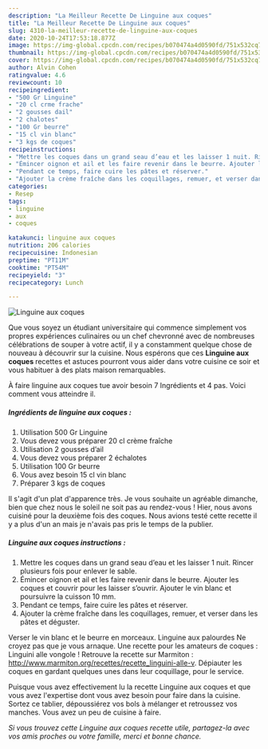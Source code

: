 ```yaml
---
description: "La Meilleur Recette De Linguine aux coques"
title: "La Meilleur Recette De Linguine aux coques"
slug: 4310-la-meilleur-recette-de-linguine-aux-coques
date: 2020-10-24T17:53:18.877Z
image: https://img-global.cpcdn.com/recipes/b070474a4d0590fd/751x532cq70/linguine-aux-coques-photo-principale-de-la-recette.jpg
thumbnail: https://img-global.cpcdn.com/recipes/b070474a4d0590fd/751x532cq70/linguine-aux-coques-photo-principale-de-la-recette.jpg
cover: https://img-global.cpcdn.com/recipes/b070474a4d0590fd/751x532cq70/linguine-aux-coques-photo-principale-de-la-recette.jpg
author: Alvin Cohen
ratingvalue: 4.6
reviewcount: 10
recipeingredient:
- "500 Gr Linguine"
- "20 cl crme frache"
- "2 gousses dail"
- "2 chalotes"
- "100 Gr beurre"
- "15 cl vin blanc"
- "3 kgs de coques"
recipeinstructions:
- "Mettre les coques dans un grand seau d’eau et les laisser 1 nuit. Rincer plusieurs fois pour enlever le sable."
- "Émincer oignon et ail et les faire revenir dans le beurre. Ajouter les coques et couvrir pour les laisser s’ouvrir. Ajouter le vin blanc et poursuivre la cuisson 10 mm."
- "Pendant ce temps, faire cuire les pâtes et réserver."
- "Ajouter la crème fraîche dans les coquillages, remuer, et verser dans les pâtes et déguster."
categories:
- Resep
tags:
- linguine
- aux
- coques

katakunci: linguine aux coques 
nutrition: 206 calories
recipecuisine: Indonesian
preptime: "PT11M"
cooktime: "PT54M"
recipeyield: "3"
recipecategory: Lunch

---
```



![Linguine aux coques](https://img-global.cpcdn.com/recipes/b070474a4d0590fd/751x532cq70/linguine-aux-coques-photo-principale-de-la-recette.jpg)

Que vous soyez un étudiant universitaire qui commence simplement vos propres expériences culinaires ou un chef chevronné avec de nombreuses célébrations de souper à votre actif, il y a constamment quelque chose de nouveau à découvrir sur la cuisine. Nous espérons que ces <strong> Linguine aux coques </strong> recettes et astuces pourront vous aider dans votre cuisine ce soir et vous habituer à des plats maison remarquables.

<!--inarticleads1-->

À faire linguine aux coques tue avoir besoin 7 Ingrédients et 4 pas. Voici comment vous atteindre il.

##### Ingrédients de linguine aux coques :

1. Utilisation 500 Gr Linguine
1. Vous devez vous préparer 20 cl crème fraîche
1. Utilisation 2 gousses d’ail
1. Vous devez vous préparer 2 échalotes
1. Utilisation 100 Gr beurre
1. Vous avez besoin 15 cl vin blanc
1. Préparer 3 kgs de coques


Il s&#39;agit d&#39;un plat d&#39;apparence très. Je vous souhaite un agréable dimanche, bien que chez nous le soleil ne soit pas au rendez-vous ! Hier, nous avons cuisiné pour la deuxième fois des coques. Nous avions testé cette recette il y a plus d&#39;un an mais je n&#39;avais pas pris le temps de la publier. 

<!--inarticleads2-->

##### Linguine aux coques instructions :

1. Mettre les coques dans un grand seau d’eau et les laisser 1 nuit. Rincer plusieurs fois pour enlever le sable.
1. Émincer oignon et ail et les faire revenir dans le beurre. Ajouter les coques et couvrir pour les laisser s’ouvrir. Ajouter le vin blanc et poursuivre la cuisson 10 mm.
1. Pendant ce temps, faire cuire les pâtes et réserver.
1. Ajouter la crème fraîche dans les coquillages, remuer, et verser dans les pâtes et déguster.


Verser le vin blanc et le beurre en morceaux. Linguine aux palourdes Ne croyez pas que je vous arnaque. Une recette pour les amateurs de coques : Linguini alle vongole ! Retrouve la recette sur Marmiton : http://www.marmiton.org/recettes/recette_linguini-alle-v. Dépiauter les coques en gardant quelques unes dans leur coquillage, pour le service. 

<!--inarticleads1-->

<p>
Puisque vous avez effectivement lu la recette Linguine aux coques et que vous avez l'expertise dont vous avez besoin pour faire dans la cuisine. Sortez ce tablier, dépoussiérez vos bols à mélanger et retroussez vos manches. Vous avez un peu de cuisine à faire.
</p>

<p>
<i>Si vous trouvez cette Linguine aux coques recette utile, partagez-la avec vos amis proches ou votre famille, merci et bonne chance.</i>
</p>
